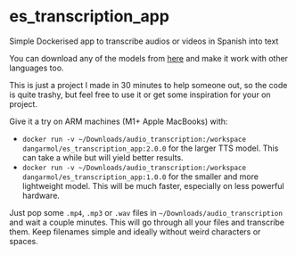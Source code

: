 # es_transcription_app

Simple Dockerised app to transcribe audios or videos in Spanish into text

You can download any of the models from [here](https://alphacephei.com/vosk/models) and make it work with other languages too.

This is just a project I made in 30 minutes to help someone out, so the code is quite trashy, but feel free to use it or get some inspiration for your on project.

Give it a try on ARM machines (M1+ Apple MacBooks) with:
- `docker run -v ~/Downloads/audio_transcription:/workspace dangarmol/es_transcription_app:2.0.0` for the larger TTS model. This can take a while but will yield better results.
- `docker run -v ~/Downloads/audio_transcription:/workspace dangarmol/es_transcription_app:1.0.0` for the smaller and more lightweight model. This will be much faster, especially on less powerful hardware.

Just pop some `.mp4`, `.mp3` or `.wav` files in `~/Downloads/audio_transcription` and wait a couple minutes. This will go through all your files and transcribe them. Keep filenames simple and ideally without weird characters or spaces.
